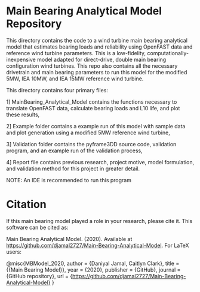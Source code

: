 # Main Bearing Analytical Model Repository

This directory contains the code to a wind turbine main bearing analytical model that estimates bearing loads and reliability using OpenFAST data and reference wind turbine parameters. This is a low-fidelity, computationally-inexpensive model adapted for direct-drive, double main bearing configuration wind turbines. This repo also contains all the necessary drivetrain and main bearing parameters to run this model for the modified 5MW, IEA 10MW, and IEA 15MW reference wind turbine. 

This directory contains four primary files:

1] MainBearing_Analytical_Model contains the functions necessary to translate OpenFAST data, calculate bearing loads and L10 life, and plot these results,

2] Example folder contains a example run of this model with sample data and plot generation using a modified 5MW reference wind turbine,

3] Validation folder contains the pyframe3DD source code, validation program, and an example run of the validation process,

4] Report file contains previous research, project motive, model formulation, and validation method for this project in greater detail. 

NOTE: An IDE is recommended to run this program

# Citation

If this main bearing model played a role in your research, please cite it. This software can be cited as:

Main Bearing Analytical Model. (2020). Available at https://github.com/djamal2727/Main-Bearing-Analytical-Model. For LaTeX users:

@misc{MBModel_2020, author = {Daniyal Jamal, Caitlyn Clark}, title = {{Main Bearing Model}}, year = {2020}, publisher = {GitHub}, journal = {GitHub repository}, url = {https://github.com/djamal2727/Main-Bearing-Analytical-Model} }
